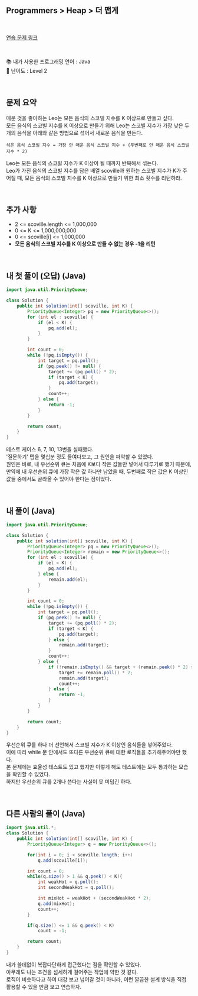 ## **Programmers > Heap > 더 맵게**

</br>

[연습 문제 링크](https://programmers.co.kr/learn/courses/30/lessons/42626)

</br>

📚 내가 사용한 프로그래밍 언어 : Java  
🎢 난이도 : Level 2

</br>

## 문제 요약

매운 것을 좋아하는 Leo는 모든 음식의 스코빌 지수를 K 이상으로 만들고 싶다.  
모든 음식의 스코빌 지수를 K 이상으로 만들기 위해 Leo는 스코빌 지수가 가장 낮은 두 개의 음식을 아래와 같은 방법으로 섞어서 새로운 음식을 만든다.

```
섞은 음식 스코빌 지수 = 가장 안 매운 음식 스코빌 지수 + (두번째로 안 매운 음식 스코빌 지수 * 2)
```

Leo는 모든 음식의 스코빌 지수가 K 이상이 될 때까지 반복해서 섞는다.  
Leo가 가진 음식의 스코빌 지수를 담은 배열 scoville과 원하는 스코빌 지수가 K가 주어질 때, 모든 음식의 스코빌 지수를 K 이상으로 만들기 위한 최소 횟수를 리턴하라.

</br>

## 추가 사항

- 2 <= scoville.length <= 1,000,000
- 0 <= K <= 1,000,000,000
- 0 <= scoville[i] <= 1,000,000
- **모든 음식의 스코빌 지수를 K 이상으로 만들 수 없는 경우 -1을 리턴**

</br>

## 내 첫 풀이 (오답) (Java)

```java
import java.util.PriorityQueue;

class Solution {
    public int solution(int[] scoville, int K) {
        PriorityQueue<Integer> pq = new PriorityQueue<>();
        for (int el : scoville) {
            if (el < K) {
                pq.add(el);
            }
        }

        int count = 0;
        while (!pq.isEmpty()) {
            int target = pq.poll();
            if (pq.peek() != null) {
                target += (pq.poll() * 2);
                if (target < K) {
                    pq.add(target);
                }
                count++;
            } else {
                return -1;
            }
        }

        return count;
    }
}
```

테스트 케이스 6, 7, 10, 13번을 실패했다.  
'질문하기' 탭을 몇십분 정도 들여다보고, 그 원인을 파악할 수 있었다.  
원인은 바로, 내 우선순위 큐는 처음에 K보다 작은 값들만 넣어서 다루기로 했기 때문에, 만약에 내 우선순위 큐에 가장 작은 값 하나만 남았을 때, 두번째로 작은 값은 K 이상인 값들 중에서도 골라올 수 있어야 한다는 점이었다.

</br>

## 내 풀이 (Java)

```java
import java.util.PriorityQueue;

class Solution {
    public int solution(int[] scoville, int K) {
        PriorityQueue<Integer> pq = new PriorityQueue<>();
        PriorityQueue<Integer> remain = new PriorityQueue<>();
        for (int el : scoville) {
            if (el < K) {
                pq.add(el);
            } else {
                remain.add(el);
            }
        }

        int count = 0;
        while (!pq.isEmpty()) {
            int target = pq.poll();
            if (pq.peek() != null) {
                target += (pq.poll() * 2);
                if (target < K) {
                    pq.add(target);
                } else {
                    remain.add(target);
                }
                count++;
            } else {
                if (!remain.isEmpty() && target + (remain.peek() * 2) >= K) {
                    target += remain.poll() * 2;
                    remain.add(target);
                    count++;
                } else {
                    return -1;
                }
            }
        }

        return count;
    }
}
```

우선순위 큐를 하나 더 선언해서 스코빌 지수가 K 이상인 음식들을 넣어주었다.  
이에 따라 while 문 안에서도 또다른 우선순위 큐에 대한 로직들을 추가해주어야만 했다.  
본 문제에는 효율성 테스트도 있고 했지만 이렇게 해도 테스트에는 모두 통과하는 모습을 확인할 수 있었다.  
하지만 우선순위 큐를 2개나 쓴다는 사실이 못 미덥긴 하다.

</br>

## 다른 사람의 풀이 (Java)

```java
import java.util.*;
class Solution {
    public int solution(int[] scoville, int K) {
        PriorityQueue<Integer> q = new PriorityQueue<>();

        for(int i = 0; i < scoville.length; i++)
            q.add(scoville[i]);

        int count = 0;
        while(q.size() > 1 && q.peek() < K){
            int weakHot = q.poll();
            int secondWeakHot = q.poll();

            int mixHot = weakHot + (secondWeakHot * 2);
            q.add(mixHot);
            count++;
        }

        if(q.size() <= 1 && q.peek() < K)
            count = -1;

        return count;
    }
}
```

내가 쓸데없이 복잡다단하게 접근했다는 점을 확인할 수 있었다.  
아무래도 나는 조건을 섬세하게 걸어주는 작업에 약한 것 같다.  
로직이 비슷하다고 하여 대강 보고 넘어갈 것이 아니라, 이런 깔끔한 설계 방식을 직접 활용할 수 있을 만큼 보고 연습하자.
